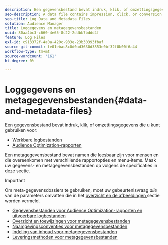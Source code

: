 ```yaml
---
description: Een gegevensbestand bevat indruk, klik, of omzettingsgegevens die u in de rapporten van Audience Optimization en voor Acteerbare Logdossiers kunt gebruiken. Een metagegevensbestand bevat namen die leesbaar zijn voor mensen en die overeenkomen met verschillende rapportopties en menu-items. Maak uw gegevens- en metagegevensbestanden op volgens de specificaties in deze sectie.
seo-description: A data file contains impression, click, or conversion data that you can use in the Audience Optimization reports and for Actionable Log Files. A metadata file contains human-readable names that correspond to various report options and menu items. Format your data and metadata files according to the specifications in this section.
seo-title: Log Data and Metadata Files
solution: Audience Manager
title: Loggegevens en metagegevensbestanden
uuid: 80aa4bc3-c660-4e65-8c22-2ddbb7bddd4f
feature: Log Files
exl-id: c913372f-4a0a-420c-933e-23b30393fbaf
source-git-commit: fe01ebac8c0d0ad3630d3853e0bf32f0b00f6a44
workflow-type: tm+mt
source-wordcount: '161'
ht-degree: 0%

---
```


# Loggegevens en metagegevensbestanden{#data-and-metadata-files}

Een gegevensbestand bevat indruk, klik, of omzettingsgegevens die u kunt gebruiken voor:

* [Werkbare logbestanden](/help/using/integration/media-data-integration/actionable-log-files.md)
* [Audience Optimization-rapporten](/help/using/reporting/audience-optimization-reports/audience-optimization-reports.md)

Een metagegevensbestand bevat namen die leesbaar zijn voor mensen en die overeenkomen met verschillende rapportopties en menu-items. Maak uw gegevens- en metagegevensbestanden op volgens de specificaties in deze sectie.

>[!IMPORTANT]
>
>Om meta-gegevensdossiers te gebruiken, moet uw gebeurtenisvraag *alle* van de parameters omvatten die in het [ overzicht en de afbeeldingen ](../../../reporting/audience-optimization-reports/metadata-files-intro/metadata-file-overview.md) sectie worden vermeld.

* [Gegevensbestanden voor Audience Optimization-rapporten en uitvoerbare logbestanden](/help/using/reporting/audience-optimization-reports/metadata-files-intro/datafiles-intro.md)
* [Overzicht en toewijzingen voor metagegevensbestanden](/help/using/reporting/audience-optimization-reports/metadata-files-intro/metadata-file-overview.md)
* [Naamgevingsconventies voor metagegevensbestanden](/help/using/reporting/audience-optimization-reports/metadata-files-intro/metadata-file-names.md)
* [Indeling van inhoud voor metagegevensbestanden](/help/using/reporting/audience-optimization-reports/metadata-files-intro/metadata-file-contents.md)
* [Leveringsmethoden voor metagegevensbestanden](/help/using/reporting/audience-optimization-reports/metadata-files-intro/metadata-delivery-methods.md)
